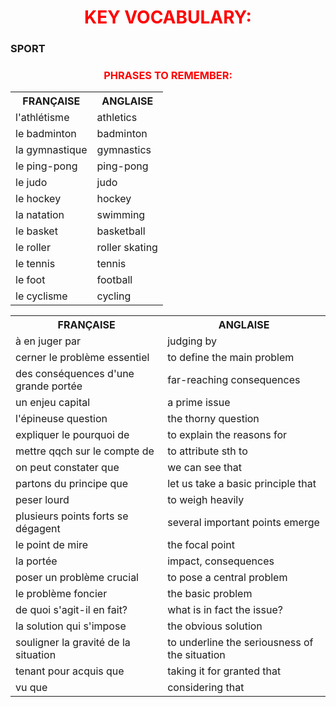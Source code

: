<h1 align="center">
  <b style="color:red;">KEY VOCABULARY:</b><br>
</h1>

<h3> SPORT
</h3>
<table>
  <tr><th>FRANÇAISE</th><th>ANGLAISE</th></tr>
  <tr><td>l'athlétisme</td><td>athletics</td></tr>
  <tr><td>le badminton</td><td>badminton</td></tr>
  <tr><td>la gymnastique</td><td>gymnastics</td></tr>
  <tr><td>le ping-pong</td><td>ping-pong</td></tr>
  <tr><td>le judo</td><td>judo</td></tr>
  <tr><td>le hockey</td><td>hockey</td></tr>
  <tr><td>la natation</td><td>swimming</td></tr>
  <tr><td>le basket</td><td>basketball</td></tr>
  <tr><td>le roller</td><td>roller skating</td></tr>
  <tr><td>le tennis</td><td>tennis</td></tr>
  <tr><td>le foot</td><td>football</td></tr>
  <tr><td>le cyclisme</td><td>cycling</td></tr>
 

<h3 align="center">
  <b style="color:red;">PHRASES TO REMEMBER:</b><br>
</h3>
 <table>
  <tr><th>FRANÇAISE</th><th>ANGLAISE</th></tr>
  <tr><td>à en juger par</td><td>judging by</td></tr>
  <tr><td>cerner le problème essentiel</td><td>to define the main problem</td></tr>
  <tr><td>des conséquences d'une grande portée</td><td>far-reaching consequences</td></tr>
  <tr><td>un enjeu capital</td><td>a prime issue</td></tr>
  <tr><td>l'épineuse question</td><td>the thorny question</td></tr>
  <tr><td>expliquer le pourquoi de</td><td>to explain the reasons for</td></tr>
  <tr><td>mettre qqch sur le compte de</td><td>to attribute sth to</td></tr>
  <tr><td>on peut constater que</td><td>we can see that</td></tr>
  <tr><td>partons du principe que</td><td>let us take a basic principle that</td></tr>
  <tr><td>peser lourd</td><td>to weigh heavily</td></tr>
  <tr><td>plusieurs points forts se dégagent</td><td>several important points emerge</td></tr>
  <tr><td>le point de mire</td><td>the focal point</td></tr>
  <tr><td>la portée</td><td>impact, consequences</td></tr>
  <tr><td>poser un problème crucial</td><td>to pose a central problem</td></tr>
  <tr><td>le problème foncier</td><td>the basic problem</td></tr>
  <tr><td>de quoi s'agit-il en fait?</td><td>what is in fact the issue?</td></tr>
  <tr><td>la solution qui s'impose</td><td>the obvious solution</td></tr>
  <tr><td>souligner la gravité de la situation</td><td>to underline the seriousness of the situation</td></tr>
  <tr><td>tenant pour acquis que</td><td>taking it for granted that</td></tr>
  <tr><td>vu que</td><td>considering that</td></tr>

